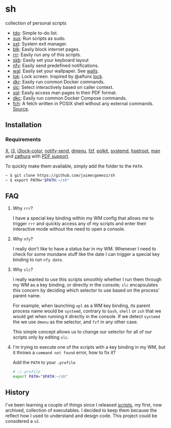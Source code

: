 # sh
collection of personal scripts

- [tdo](tdo): Simple to-do list.
- [sux](sux): Run scripts as sudo.
- [sxt](sxt): System exit manager.
- [blk](blk): Easily block internet pages.
- [rrr](rrr): Easily run any of this scripts.
- [skb](skb): Easily set your keyboard layout
- [nfy](nfy): Easily send predefined notifications.
- [wal](wal): Easily set your wallpaper. See [walls](https://github.com/jaimecgomezz/walls).
- [lok](lok): Lock screen. Inspired by @alfunx [lock](https://github.com/alfunx/.dotfiles/blob/master/.bin/lock).
- [dkr](dkr): Easily run common Docker commands.
- [slc](slc): Select interactively based on caller context.
- [xpl](xpl): Easily access man pages in their PDF format.
- [dkc](dkc): Easily run common Docker Compose commands.
- [fch](fch): A fetch written in POSIX shell without any external commands. [Source](https://github.com/6gk/fet.sh).

## Installation

### Requirements

[X](https://github.com/freedesktop/xorg-xserver), [i3](https://github.com/i3/i3), [i3lock-color](https://github.com/Raymo111/i3lock-color), [notify-send](https://github.com/vlevit/notify-send.sh),  [dmenu](https://tools.suckless.org/dmenu/), [fzf](https://github.com/junegunn/fzf), [polkit](https://gitlab.freedesktop.org/polkit/polkit), [systemd](https://github.com/systemd/systemd), [hsetroot](https://github.com/himdel/hsetroot), [man](https://www.kernel.org/doc/man-pages/) and [zathura](https://git.pwmt.org/pwmt/zathura) with [PDF support](https://git.pwmt.org/pwmt/zathura-pdf-mupdf).

To quickly make them available, simply add the folder to the `PATH`.

```sh
~ $ git clone https://github.com/jaimecgomezz/sh
~ $ export PATH="$PATH:~/sh"
```

## FAQ

1. Why `rrr`?

   I have a special key binding within my WM config that allows me to trigger `rrr` and quickly access any of my scripts and enter their interactive mode without the need to open a console.

2. Why `nfy`?

   I really don't like to have a status bar in my WM. Whenever I need to check for some mundane stuff like the date I can trigger a special key binding to run `nfy date`.

3. Why `slc`?

   I really wanted to use this scripts smoothly whether I run them through my WM as a key binding, or directly in the console; `slc` encapsulates this concern by deciding which selector to use based on the process' parent name.

   

   For example, when launching `xpl` as a WM key binding, its parent process name would be `systemd`, contrary to `bash`, `shell` or `zsh` that we would get when running it directly in the console. If we detect `systemd` the we use `dmenu` as the selector, and `fzf` in any other case.

   

   This simple concept allows us to change our selector for all of our scripts only by editing `slc`.

4. I'm trying to execute one of the scripts with a key binding in my WM, but it throws a `command not found` error, how to fix it?

   Add the `PATH` to your `.profile`

   ```sh
   # ~/.profile
   export PATH="$PATH:~/sh"
   ```

   

## History

I've been learning a couple of things since I released [scripts](https://github.com/jaimecgomezz/scripts), my first, now archived, collection of executables. I decided to keep them because the reflect how I used to understand and design code. This project could be considered a `v2`. 